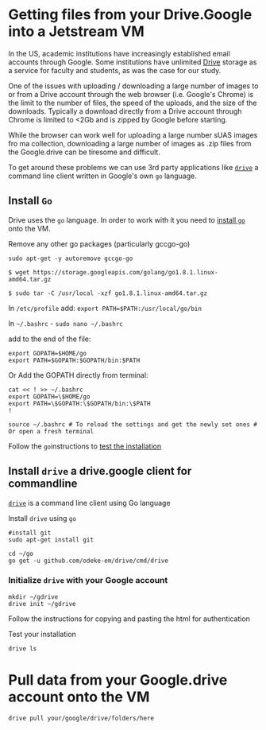 # Getting files from your Drive.Google into a Jetstream VM

In the US, academic institutions have increasingly established email accounts through Google.
Some institutions have unlimited [Drive](https://drive.google.com) storage 
as a service for faculty and students, as was the case for our study.

One of the issues with uploading / downloading a large number of images to or from a Drive 
account through the web browser (i.e. Google's Chrome) is the limit to the number of files, 
the speed of the uploads, and the size of the downloads. Typically a download directly from a 
Drive account through Chrome is limited to <2Gb and is zipped by Google before starting.

While the browser can work well for uploading a large number sUAS images fro ma collection,
downloading a large number of images as .zip files from the Google.drive can be tiresome and difficult.

To get around these problems we can use 3rd party applications like [`drive`](https://github.com/odeke-em/drive) a command line client 
written in Google's own `go` language.

## Install `Go` 

Drive uses the `go` language. In order to work with it you need to [install `go`](https://golang.org/doc/install) onto the VM.

Remove any other go packages (particularly gccgo-go)

```
sudo apt-get -y autoremove gccgo-go
```

```
$ wget https://storage.googleapis.com/golang/go1.8.1.linux-amd64.tar.gz
```

```
$ sudo tar -C /usr/local -xzf go1.8.1.linux-amd64.tar.gz
```

In `/etc/profile` add: `export PATH=$PATH:/usr/local/go/bin`

In `~/.bashrc` - `sudo nano ~/.bashrc`

add to the end of the file:  
```
export GOPATH=$HOME/go
export PATH=$GOPATH:$GOPATH/bin:$PATH
```

Or Add the GOPATH directly from terminal:

```
cat << ! >> ~/.bashrc
export GOPATH=\$HOME/go
export PATH=\$GOPATH:\$GOPATH/bin:\$PATH
!
```
```
source ~/.bashrc # To reload the settings and get the newly set ones # Or open a fresh terminal
```


Follow the `go`instructions to [test the installation](https://golang.org/doc/install#testing)

## Install `drive` a drive.google client for commandline

[`drive`](https://github.com/odeke-em/drive#installing) is a command line client using Go language

Install `drive` using `go`

```
#install git
sudo apt-get install git
```

```
cd ~/go
go get -u github.com/odeke-em/drive/cmd/drive
```

### Initialize `drive` with your Google account

```
mkdir ~/gdrive
drive init ~/gdrive
```

Follow the instructions for copying and pasting the html for authentication

Test your installation

```
drive ls
```

# Pull data from your Google.drive account onto the VM

```
drive pull your/google/drive/folders/here
```
